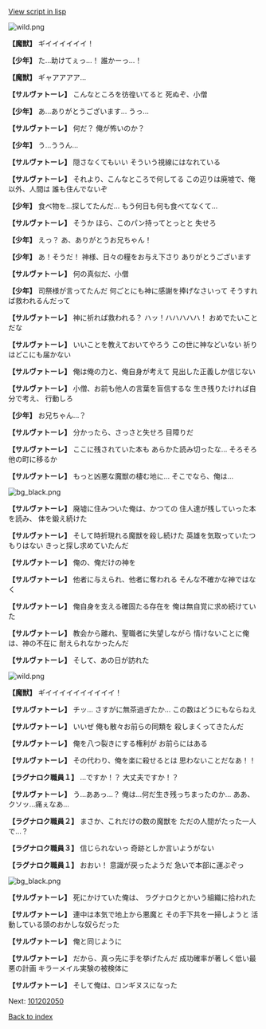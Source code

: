 [View script in lisp](../scripts/101202040.txt)

![wild.png](../images/backgrounds/wild.png)

**【魔獣】**
ギイイイイイイ！

**【少年】**
た…助けてぇっ…！
誰かーっ…！

**【魔獣】**
ギャアアアア…

**【サルヴァトーレ】**
こんなところを彷徨いてると
死ぬぞ、小僧

**【少年】**
あ…ありがとうございます…
うっ…

**【サルヴァトーレ】**
何だ？
俺が怖いのか？

**【少年】**
う…ううん…

**【サルヴァトーレ】**
隠さなくてもいい
そういう視線にはなれている

**【サルヴァトーレ】**
それより、こんなところで何してる
この辺りは廃墟で、俺以外、人間は
誰も住んでないぞ

**【少年】**
食べ物を…探してたんだ…
もう何日も何も食べてなくて…

**【サルヴァトーレ】**
そうか
ほら、このパン持ってとっとと
失せろ

**【少年】**
えっ？
あ、ありがとうお兄ちゃん！

**【少年】**
あ！そうだ！
神様、日々の糧をお与え下さり
ありがとうございます

**【サルヴァトーレ】**
何の真似だ、小僧

**【少年】**
司祭様が言ってたんだ
何ごとにも神に感謝を捧げなさいって
そうすれば救われるんだって

**【サルヴァトーレ】**
神に祈れば救われる？
ハッ！ハハハハハ！
おめでたいことだな

**【サルヴァトーレ】**
いいことを教えておいてやろう
この世に神などいない
祈りはどこにも届かない

**【サルヴァトーレ】**
俺は俺の力と、俺自身が考えて
見出した正義しか信じない

**【サルヴァトーレ】**
小僧、お前も他人の言葉を盲信するな
生き残りたければ自分で考え、
行動しろ

**【少年】**
お兄ちゃん…？

**【サルヴァトーレ】**
分かったら、さっさと失せろ
目障りだ

**【サルヴァトーレ】**
ここに残されていた本も
あらかた読み切ったな…
そろそろ他の町に移るか

**【サルヴァトーレ】**
もっと凶悪な魔獣の棲む地に…
そこでなら、俺は…

![bg_black.png](../images/backgrounds/bg_black.png)

**【サルヴァトーレ】**
廃墟に住みついた俺は、かつての
住人達が残していった本を読み、
体を鍛え続けた

**【サルヴァトーレ】**
そして時折現れる魔獣を殺し続けた
英雄を気取っていたつもりはない
きっと探し求めていたんだ

**【サルヴァトーレ】**
俺の、俺だけの神を

**【サルヴァトーレ】**
他者に与えられ、他者に奪われる
そんな不確かな神ではなく

**【サルヴァトーレ】**
俺自身を支える確固たる存在を
俺は無自覚に求め続けていた

**【サルヴァトーレ】**
教会から離れ、聖職者に失望しながら
情けないことに俺は、神の不在に
耐えられなかったんだ

**【サルヴァトーレ】**
そして、あの日が訪れた

![wild.png](../images/backgrounds/wild.png)

**【魔獣】**
ギイイイイイイイイイイ！

**【サルヴァトーレ】**
チッ…
さすがに無茶過ぎたか…
この数はどうにもならねえ

**【サルヴァトーレ】**
いいぜ
俺も散々お前らの同類を
殺しまくってきたんだ

**【サルヴァトーレ】**
俺を八つ裂きにする権利が
お前らにはある

**【サルヴァトーレ】**
その代わり、俺を楽に殺せるとは
思わないことだなあ！！

**【ラグナロク職員１】**
…ですか！？
大丈夫ですか！？

**【サルヴァトーレ】**
う…ああっ…？
俺は…何だ生き残っちまったのか…
ああ、クソッ…痛ぇなあ…

**【ラグナロク職員２】**
まさか、これだけの数の魔獣を
ただの人間がたった一人で…？

**【ラグナロク職員３】**
信じられないっ
奇跡としか言いようがない

**【ラグナロク職員１】**
おおい！
意識が戻ったようだ
急いで本部に運ぶぞっ

![bg_black.png](../images/backgrounds/bg_black.png)

**【サルヴァトーレ】**
死にかけていた俺は、
ラグナロクとかいう組織に拾われた

**【サルヴァトーレ】**
連中は本気で地上から悪魔と
その手下共を一掃しようと
活動している頭のおかしな奴らだった

**【サルヴァトーレ】**
俺と同じように

**【サルヴァトーレ】**
だから、真っ先に手を挙げたんだ
成功確率が著しく低い最悪の計画
キラーメイル実験の被検体に

**【サルヴァトーレ】**
そして俺は、ロンギヌスになった

Next: [101202050](101202050.md)

[Back to index](index.md)
